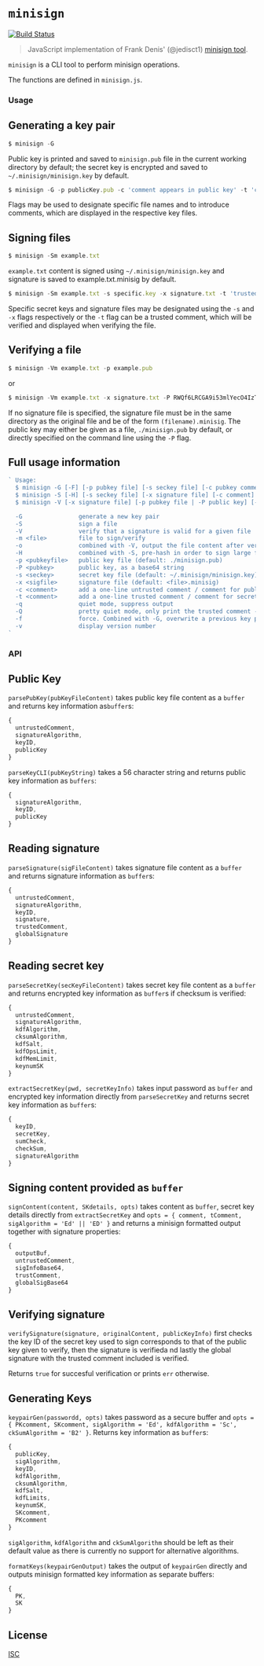 # `minisign`

[![Build Status](https://travis-ci.org/chm-diederichs/minisign.svg?branch=master)](https://travis-ci.org/chm-diederichs/minisign)

> JavaScript implementation of Frank Denis' (@jedisct1) [minisign tool](https://jedisct1.github.io/minisign/).

`minisign` is a CLI tool to perform minisign operations.

The functions are defined in `minisign.js`.

### Usage

## Generating a key pair

```javascript
$ minisign -G
```

Public key is printed and saved to `minisign.pub` file in the current working directory by default; the secret key is encrypted and saved to `~/.minisign/minisign.key` by default.

```javascript
$ minisign -G -p publicKey.pub -c 'comment appears in public key' -t 'comment will appear in secret key'
```

Flags may be used to designate specific file names and to introduce comments, which are displayed in the respective key files.

## Signing files

```javascript
$ minisign -Sm example.txt
```

`example.txt` content is signed using `~/.minisign/minisign.key` and signature is saved to example.txt.minisig by default.

```javascript
$ minisign -Sm example.txt -s specific.key -x signature.txt -t 'trusted comment'
```

Specific secret keys and signature files may be designated using the `-s` and `-x` flags respectively or the `-t` flag can be a trusted comment, which will be verified and displayed when verifying the file.

## Verifying a file

```javascript
$ minisign -Vm example.txt -p example.pub
```

or

```javascript
$ minisign -Vm example.txt -x signature.txt -P RWQf6LRCGA9i53mlYecO4IzT51TGPpvWucNSCh1CBM0QTaLn73Y7GFO3
```

If no signature file is specified, the signature file must be in the same directory as the original file and be of the form `(filename).minisig`. The public key may either be given as a file, `./minisign.pub` by default, or directly specified on the command line using the `-P` flag.

## Full usage information

```javascript
` Usage:
  $ minisign -G [-F] [-p pubkey file] [-s seckey file] [-c pubkey comment] [-t seckey comment] -k pwd
  $ minisign -S [-H] [-s seckey file] [-x signature file] [-c comment] [-t trusted comment] -k pwd -m file
  $ minisign -V [-x signature file] [-p pubkey file | -P public key] [-o] [-q] -m file

  -G                generate a new key pair
  -S                sign a file
  -V                verify that a signature is valid for a given file
  -m <file>         file to sign/verify
  -o                combined with -V, output the file content after verification
  -H                combined with -S, pre-hash in order to sign large files
  -p <pubkeyfile>   public key file (default: ./minisign.pub)
  -P <pubkey>       public key, as a base64 string
  -s <seckey>       secret key file (default: ~/.minisign/minisign.key)
  -x <sigfile>      signature file (default: <file>.minisig)
  -c <comment>      add a one-line untrusted comment / comment for public key
  -t <comment>      add a one-line trusted comment / comment for secret key
  -q                quiet mode, suppress output
  -Q                pretty quiet mode, only print the trusted comment - overrides quiet mode
  -f                force. Combined with -G, overwrite a previous key pair
  -v                display version number
`
```

### API

## Public Key

`parsePubKey(pubKeyFileContent)` takes public key file content as a `buffer` and returns key information as`buffer`s:
```javascript
{
  untrustedComment,
  signatureAlgorithm,
  keyID,
  publicKey
}
```

`parseKeyCLI(pubKeyString)` takes a 56 character string and returns public key information as `buffers`:

```javascript
{
  signatureAlgorithm,
  keyID,
  publicKey
}
```

## Reading signature

`parseSignature(sigFileContent)` takes signature file content as a `buffer` and returns signature information as `buffer`s:

```javascript
{
  untrustedComment,
  signatureAlgorithm,
  keyID,
  signature,
  trustedComment,
  globalSignature
}
```

## Reading secret key

`parseSecretKey(secKeyFileContent)` takes secret key file content as a `buffer` and returns encrypted key information as `buffer`s if checksum is verified:

```javascript
{
  untrustedComment,
  signatureAlgorithm,
  kdfAlgorithm,
  cksumAlgorithm,
  kdfSalt,
  kdfOpsLimit,
  kdfMemLimit,
  keynumSK
}
```

`extractSecretKey(pwd, secretKeyInfo)` takes input password as `buffer` and encrypted key information directly from `parseSecretKey` and returns secret key information as `buffer`s:

```javascript
{
  keyID,
  secretKey,
  sumCheck,
  checkSum,
  signatureAlgorithm
}
```

## Signing content provided as `buffer`

`signContent(content, SKdetails, opts)` takes content as `buffer`,  secret key details directly from `extractSecretKey` and `opts = { comment, tComment, sigAlgorithm = 'Ed' || 'ED' }` and returns a minisign formatted output together with signature properties:
```javascript
{
  outputBuf,
  untrustedComment,
  sigInfoBase64,
  trustComment,
  globalSigBase64
}
```

## Verifying signature

`verifySignature(signature, originalContent, publicKeyInfo)` first checks the key ID of the secret key used to sign corresponds to that of the public key given to verify, then the signature is verifieda nd lastly the global signature with the trusted comment included is verified. 

Returns `true` for succesful verification or prints `err` otherwise.

## Generating Keys

`keypairGen(passwordd, opts)` takes password as a secure buffer and `opts = { PKcomment, SKcomment, sigAlgorithm = 'Ed', kdfAlgorithm = 'Sc', ckSumAlgorithm = 'B2' }`. Returns key information as `buffer`s:

```javascript
{
  publicKey,
  sigAlgorithm,
  keyID,
  kdfAlgorithm,
  cksumAlgorithm,
  kdfSalt,
  kdfLimits,
  keynumSK,
  SKcomment,
  PKcomment
}
```
`sigAlgorithm`, `kdfAlgorithm` and `ckSumAlgorithm` should be left as their default value as there is currently no support for alternative algorithms.

`formatKeys(keypairGenOutput)` takes the output of `keypairGen` directly and outputs minisign formatted key information as separate buffers:

```javascript
{
  PK,
  SK
}
```

## License

[ISC](LICENSE)
